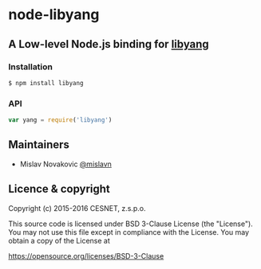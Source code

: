 node-libyang
===========

A Low-level Node.js binding for [libyang](https://github.com/CESNET/libyang)
----------------------------------------------------------------

### Installation

```sh
$ npm install libyang
```
### API

```js
var yang = require('libyang')
```

<a name="maintainers"></a>
Maintainers
-----------
 * Mislav Novakovic [@mislavn](https://github.com/mislavn)

<a name="licence"></a>
Licence &amp; copyright
-------------------


Copyright (c) 2015-2016 CESNET, z.s.p.o.

This source code is licensed under BSD 3-Clause License (the "License").
You may not use this file except in compliance with the License.
You may obtain a copy of the License at

https://opensource.org/licenses/BSD-3-Clause
